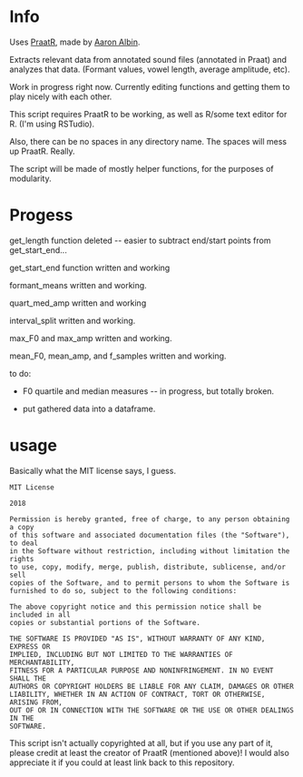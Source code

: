 # Info 
Uses [PraatR](https://github.com/usagi5886/PraatR), made by [Aaron Albin](http://www.aaronalbin.com/praatr/index.html).  

Extracts relevant data from annotated sound files (annotated in Praat) and analyzes that data.  (Formant values, vowel length, average amplitude, etc).

Work in progress right now.  Currently editing functions and getting them to play nicely with each other.  

This script requires PraatR to be working, as well as R/some text editor for R.  (I'm using RSTudio). 

Also, there can be no spaces in any directory name.  The spaces will mess up PraatR.  Really.  

The script will be made of mostly helper functions, for the purposes of modularity.  

# Progess

get_length function deleted -- easier to subtract end/start points from get_start_end... 

get_start_end function written and working 

formant_means written and working.  

quart_med_amp written and working

interval_split written and working.  

max_F0 and max_amp written and working.  

mean_F0, mean_amp, and f_samples written and working.  

to do:

* F0 quartile and median measures -- in progress, but totally broken.  

* put gathered data into a dataframe.  

# usage

Basically what the MIT license says, I guess.  

```
MIT License

2018

Permission is hereby granted, free of charge, to any person obtaining a copy
of this software and associated documentation files (the "Software"), to deal
in the Software without restriction, including without limitation the rights
to use, copy, modify, merge, publish, distribute, sublicense, and/or sell
copies of the Software, and to permit persons to whom the Software is
furnished to do so, subject to the following conditions:

The above copyright notice and this permission notice shall be included in all
copies or substantial portions of the Software.

THE SOFTWARE IS PROVIDED "AS IS", WITHOUT WARRANTY OF ANY KIND, EXPRESS OR
IMPLIED, INCLUDING BUT NOT LIMITED TO THE WARRANTIES OF MERCHANTABILITY,
FITNESS FOR A PARTICULAR PURPOSE AND NONINFRINGEMENT. IN NO EVENT SHALL THE
AUTHORS OR COPYRIGHT HOLDERS BE LIABLE FOR ANY CLAIM, DAMAGES OR OTHER
LIABILITY, WHETHER IN AN ACTION OF CONTRACT, TORT OR OTHERWISE, ARISING FROM,
OUT OF OR IN CONNECTION WITH THE SOFTWARE OR THE USE OR OTHER DEALINGS IN THE
SOFTWARE.
```
This script isn't actually copyrighted at all, but if you use any part of it, please credit at least the creator of PraatR (mentioned above)!  I would also appreciate it if you could at least link back to this repository.  
